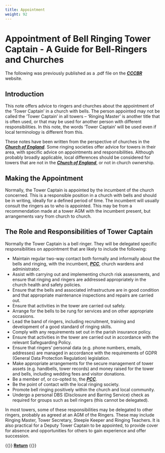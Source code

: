 ```yaml
---
title: Appointment
weight: 92
---
```


# Appointment of Bell Ringing Tower Captain - A Guide for Bell-Ringers and Churches

The following was previously published as a .pdf file on the ***[CCCBR](..glossary/#CCCBR)*** website.

## Introduction

This note offers advice to ringers and churches about the appointment of the ‘Tower Captain’ in a church with bells. The person appointed may not be called the ‘Tower Captain’ in all towers – ‘Ringing Master’ is another title that is often used, or that may be used for another person with different responsibilities. In this note, the words ‘Tower Captain’ will be used even if local terminology is different from this.

These notes have been written from the perspective of churches in the ***[Church of England](../glossary/#church-of-england)***. Some ringing societies offer advice for towers in their area, with specific advice on appointments and responsibilities. Although probably broadly applicable, local differences should be considered for towers that are not in the ***[Church of England](../glossary/#church-of-england)***, or not in church ownership.

## Making the Appointment

Normally, the Tower Captain is appointed by the incumbent of the church concerned. This is a responsible position in a church with bells and should be in writing, ideally for a defined period of time. The incumbent will usually consult the ringers as to who is appointed. This may be from a recommendation made at a tower AGM with the incumbent present, but arrangements vary from church to church.

## The Role and Responsibilities of Tower Captain

Normally the Tower Captain is a bell ringer. They will be delegated specific responsibilities on appointment that are likely to include the following:
- Maintain regular two-way contact both formally and informally about the bells and ringing, with the incumbent, ***[PCC](../glossary/#pcc)***, church wardens and administrator.
- Assist with carrying out and implementing church risk assessments, and ensure that ringing and ringers are addressed appropriately in the church health and safety policies.
- Ensure that the bells and associated infrastructure are in good condition and that appropriate maintenance inspections and repairs are carried out.
- Ensure that activities in the tower are carried out safely.
- Arrange for the bells to be rung for services and on other appropriate occasions.
- Lead the band of ringers, including recruitment, training and development of a good standard of ringing skills.
- Comply with any requirements set out in the parish insurance policy.
- Ensure that activities in the tower are carried out in accordance with the relevant Safeguarding Policy.
- Ensure that ringers’ personal data (e.g. phone numbers, emails, addresses) are managed in accordance with the requirements of GDPR (General Data Protection Regulation) legislation.
- Make appropriate arrangements for the secure management of tower assets (e.g. handbells, tower records) and money raised for the tower and bells, including wedding fees and visitor donations.
- Be a member of, or co-opted to, the ***[PCC](../glossary/#pcc)***.
- Be the point of contact with the local ringing society.
- Promote bell ringing positively within the church and local community.
- Undergo a personal DBS (Disclosure and Barring Service) check as required for groups such as bell ringers (this cannot be delegated).

In most towers, some of these responsibilities may be delegated to other ringers, probably as agreed at an AGM of the Ringers. These may include Ringing Master, Tower Secretary, Steeple Keeper and Ringing Teachers. It is also practical for a Deputy Tower Captain to be appointed, to provide cover for absence and opportunities for others to gain experience and offer succession.

{{<hint info>}}
**[Return](https://runningatower.cccbr.org.uk/docs/buildingateam/)**
{{</hint>}}
